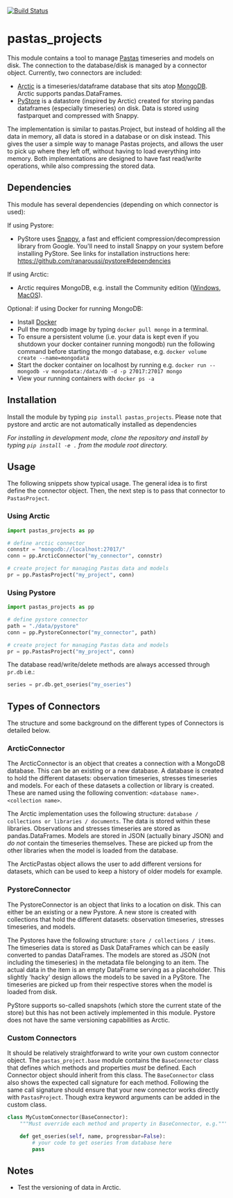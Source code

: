 [![Build Status](https://travis-ci.com/ArtesiaWater/pastas_projects.svg?branch=master)](https://travis-ci.com/ArtesiaWater/pastas_projects)

# pastas_projects

This module contains a tool to manage [Pastas](https://pastas.readthedocs.io/en/latest/) timeseries and models on disk. The connection to the database/disk is managed by a connector object. Currently, two connectors are included:
- [Arctic](https://arctic.readthedocs.io/en/latest/) is a timeseries/dataframe database that sits atop [MongoDB](https://www.mongodb.com). Arctic supports pandas.DataFrames.
- [PyStore](https://github.com/ranaroussi/pystore) is a datastore (inspired by Arctic) created for storing pandas dataframes (especially timeseries) on disk. Data is stored using fastparquet and compressed with Snappy.

The implementation is similar to pastas.Project, but instead of holding all the data in memory, all data is stored in a database or on disk instead. This gives the user a simple way to manage Pastas projects, and allows the user to pick up where they left off, without having to load everything into memory. Both implementations are designed to have fast read/write operations, while also compressing the stored data.

## Dependencies
This module has several dependencies (depending on which connector is used):

If using Pystore:
- PyStore uses [Snappy](http://google.github.io/snappy/), a fast and efficient compression/decompression library from Google. You'll need to install Snappy on your system before installing PyStore. See links for installation instructions here: https://github.com/ranaroussi/pystore#dependencies

If using Arctic:
- Arctic requires MongoDB, e.g. install the Community edition ([Windows](https://fastdl.mongodb.org/win32/mongodb-win32-x86_64-2012plus-4.2.1-signed.msi), [MacOS](https://fastdl.mongodb.org/osx/mongodb-macos-x86_64-4.2.1.tgz)).

Optional: if using Docker for running MongoDB:
- Install [Docker](https://www.docker.com/products/docker-desktop)
- Pull the mongodb image by typing `docker pull mongo` in a terminal.
- To ensure a persistent volume (i.e. your data is kept even if you shutdown your docker container running mongodb) run the following command before starting the mongo database, e.g. `docker volume create --name=mongodata`
- Start the docker container on localhost by running e.g. `docker run --mongodb -v mongodata:/data/db -d -p 27017:27017 mongo`
- View your running containers with `docker ps -a`

## Installation
Install the module by typing `pip install pastas_projects`. Please note that pystore and arctic are not automatically installed as dependencies

_For installing in development mode, clone the repository and install by typing `pip install -e .` from the module root directory._

## Usage
The following snippets show typical usage. The general idea is to first define the connector object. Then, the next step is to pass that connector to `PastasProject`.

### Using Arctic

```python
import pastas_projects as pp

# define arctic connector
connstr = "mongodb://localhost:27017/"
conn = pp.ArcticConnector("my_connector", connstr)

# create project for managing Pastas data and models
pr = pp.PastasProject("my_project", conn)
```
### Using Pystore

```python
import pastas_projects as pp

# define pystore connector
path = "./data/pystore"
conn = pp.PystoreConnector("my_connector", path)

# create project for managing Pastas data and models
pr = pp.PastasProject("my_project", conn)
```

The database read/write/delete methods are always accessed through `pr.db` i.e.:
```python
series = pr.db.get_oseries("my_oseries")
```

## Types of Connectors

The structure and some background on the different types of Connectors is detailed below.

### ArcticConnector
The ArcticConnector is an object that creates a connection with a MongoDB database. This can be an existing or a new database. A database is created to hold the different datasets: observation timeseries, stresses timeseries and models. For each of these datasets a collection or library is created. These are named using the following convention: `<database name>.<collection name>`.

The Arctic implementation uses the following structure: `database / collections or libraries / documents`. The data is stored within these libraries. Observations and stresses timeseries are stored as pandas.DataFrames. Models are stored in JSON (actually binary JSON) and *do not* contain the timeseries themselves. These are picked up from the other libraries when the model is loaded from the database.

The ArcticPastas object allows the user to add different versions for datasets, which can be used to keep a history of older models for example.

### PystoreConnector
The PystoreConnector is an object that links to a location on disk. This can either be an existing or a new Pystore. A new store is created with collections that hold the different datasets: observation timeseries, stresses timeseries, and models.

The Pystores have the following structure: `store / collections / items`. The timeseries data is stored as Dask DataFrames which can be easily converted to pandas DataFrames. The models are stored as JSON (not including the timeseries) in the metadata file belonging to an item. The actual data in the item is an empty DataFrame serving as a placeholder. This slightly 'hacky' design allows the models to be saved in a PyStore. The timeseries are picked up from their respective stores when the model is loaded from disk.

PyStore supports so-called snapshots (which store the current state of the store) but this has not been actively implemented in this module. Pystore does not have the same versioning capabilities as Arctic.

### Custom Connectors
It should be relatively straightforward to write your own custom connector object. The
`pastas_project.base` module contains the `BaseConnector` class that defines which methods and properties _must_ be defined. Each Connector object should inherit from this class. The `BaseConnector` class also shows the expected call signature for each method. Following the same call signature should ensure that your new connector works directly with `PastasProject`. Though extra keyword arguments can be added in the custom class.

```python
class MyCustomConnector(BaseConnector):
    """Must override each method and property in BaseConnector, e.g."""

    def get_oseries(self, name, progressbar=False):
        # your code to get oseries from database here
        pass
```

## Notes
- Test the versioning of data in Arctic.
